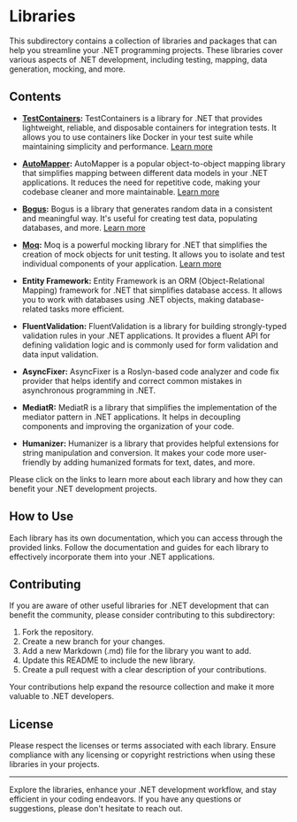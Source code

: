 # Libraries

This subdirectory contains a collection of libraries and packages that can help you streamline your .NET programming projects. These libraries cover various aspects of .NET development, including testing, mapping, data generation, mocking, and more.

## Contents

- **[TestContainers](testcontainers.md):** TestContainers is a library for .NET that provides lightweight, reliable, and disposable containers for integration tests. It allows you to use containers like Docker in your test suite while maintaining simplicity and performance. [Learn more](https://dotnet.testcontainers.org/)

- **[AutoMapper](automapper.md):** AutoMapper is a popular object-to-object mapping library that simplifies mapping between different data models in your .NET applications. It reduces the need for repetitive code, making your codebase cleaner and more maintainable. [Learn more](https://automapper.org/)

- **[Bogus](bogus.md):** Bogus is a library that generates random data in a consistent and meaningful way. It's useful for creating test data, populating databases, and more. [Learn more](https://github.com/bchavez/Bogus)

- **[Moq](moq.md):** Moq is a powerful mocking library for .NET that simplifies the creation of mock objects for unit testing. It allows you to isolate and test individual components of your application. [Learn more](https://github.com/moq/moq4)

- **Entity Framework:** Entity Framework is an ORM (Object-Relational Mapping) framework for .NET that simplifies database access. It allows you to work with databases using .NET objects, making database-related tasks more efficient.

- **FluentValidation:** FluentValidation is a library for building strongly-typed validation rules in your .NET applications. It provides a fluent API for defining validation logic and is commonly used for form validation and data input validation.

- **AsyncFixer:** AsyncFixer is a Roslyn-based code analyzer and code fix provider that helps identify and correct common mistakes in asynchronous programming in .NET.

- **MediatR:** MediatR is a library that simplifies the implementation of the mediator pattern in .NET applications. It helps in decoupling components and improving the organization of your code.

- **Humanizer:** Humanizer is a library that provides helpful extensions for string manipulation and conversion. It makes your code more user-friendly by adding humanized formats for text, dates, and more.

Please click on the links to learn more about each library and how they can benefit your .NET development projects.

## How to Use

Each library has its own documentation, which you can access through the provided links. Follow the documentation and guides for each library to effectively incorporate them into your .NET applications.

## Contributing

If you are aware of other useful libraries for .NET development that can benefit the community, please consider contributing to this subdirectory:

1. Fork the repository.
2. Create a new branch for your changes.
3. Add a new Markdown (.md) file for the library you want to add.
4. Update this README to include the new library.
5. Create a pull request with a clear description of your contributions.

Your contributions help expand the resource collection and make it more valuable to .NET developers.

## License

Please respect the licenses or terms associated with each library. Ensure compliance with any licensing or copyright restrictions when using these libraries in your projects.

---

Explore the libraries, enhance your .NET development workflow, and stay efficient in your coding endeavors. If you have any questions or suggestions, please don't hesitate to reach out.
